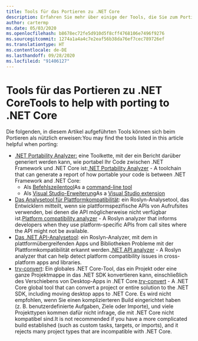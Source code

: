 ```yaml
---
title: Tools für das Portieren zu .NET Core
description: Erfahren Sie mehr über einige der Tools, die Sie zum Portieren zu .NET Core verwenden können.
author: cartermp
ms.date: 05/03/2020
ms.openlocfilehash: b8678ec72fe5d910d5f8cff4768106e7496f9276
ms.sourcegitcommit: 1274a1a4a4c7e2eaf56b38da76ef7cec789726ef
ms.translationtype: HT
ms.contentlocale: de-DE
ms.lasthandoff: 09/28/2020
ms.locfileid: "91406127"
---
```

# <a name="tools-to-help-with-porting-to-net-core"></a><span data-ttu-id="9c154-103">Tools für das Portieren zu .NET Core</span><span class="sxs-lookup"><span data-stu-id="9c154-103">Tools to help with porting to .NET Core</span></span>

<span data-ttu-id="9c154-104">Die folgenden, in diesem Artikel aufgeführten Tools können sich beim Portieren als nützlich erweisen:</span><span class="sxs-lookup"><span data-stu-id="9c154-104">You may find the tools listed in this article helpful when porting:</span></span>

- <span data-ttu-id="9c154-105">[.NET Portability Analyzer:](../../standard/analyzers/portability-analyzer.md) eine Toolkette, mit der ein Bericht darüber generiert werden kann, wie portabel Ihr Code zwischen .NET Framework und .NET Core ist:</span><span class="sxs-lookup"><span data-stu-id="9c154-105">[.NET Portability Analyzer](../../standard/analyzers/portability-analyzer.md) - A toolchain that can generate a report of how portable your code is between .NET Framework and .NET Core:</span></span>
  - <span data-ttu-id="9c154-106">Als [Befehlszeilentool](https://github.com/Microsoft/dotnet-apiport/releases)</span><span class="sxs-lookup"><span data-stu-id="9c154-106">As a [command-line tool](https://github.com/Microsoft/dotnet-apiport/releases)</span></span>
  - <span data-ttu-id="9c154-107">Als [Visual Studio-Erweiterung](https://marketplace.visualstudio.com/items?itemName=ConnieYau.NETPortabilityAnalyzer)</span><span class="sxs-lookup"><span data-stu-id="9c154-107">As a [Visual Studio extension](https://marketplace.visualstudio.com/items?itemName=ConnieYau.NETPortabilityAnalyzer)</span></span>
- <span data-ttu-id="9c154-108">[Das Analysetool für Plattformkompatibilität](../../standard/analyzers/platform-compat-analyzer.md): ein Roslyn-Analysetool, das Entwicklern mitteilt, wenn sie plattformspezifische APIs von Aufrufsites verwenden, bei denen die API möglicherweise nicht verfügbar ist.</span><span class="sxs-lookup"><span data-stu-id="9c154-108">[Platform compatibility analyzer](../../standard/analyzers/platform-compat-analyzer.md) - A Roslyn analyzer that informs developers when they use platform-specific APIs from call sites where the API might not be available.</span></span>
- <span data-ttu-id="9c154-109">[Das .NET API-Analysetool](../../standard/analyzers/api-analyzer.md): ein Roslyn-Analyzer, mit dem in plattformübergreifenden Apps und Bibliotheken Probleme mit der Plattformkompatibilität erkannt werden.</span><span class="sxs-lookup"><span data-stu-id="9c154-109">[.NET API analyzer](../../standard/analyzers/api-analyzer.md) - A Roslyn analyzer that can help detect platform compatibility issues in cross-platform apps and libraries.</span></span>
- <span data-ttu-id="9c154-110">[try-convert](https://www.nuget.org/packages/try-convert/): Ein globales .NET Core-Tool, das ein Projekt oder eine ganze Projektmappe in das .NET SDK konvertieren kann, einschließlich des Verschiebens von Desktop-Apps in .NET Core.</span><span class="sxs-lookup"><span data-stu-id="9c154-110">[try-convert](https://www.nuget.org/packages/try-convert/) - A .NET Core global tool that can convert a project or entire solution to the .NET SDK, including moving desktop apps to .NET Core.</span></span> <span data-ttu-id="9c154-111">Es wird nicht empfohlen, wenn Sie einen komplizierteren Build eingerichtet haben (z. B. benutzerdefinierte Aufgaben, Ziele oder Importe), und viele Projekttypen kommen dafür nicht infrage, die mit .NET Core nicht kompatibel sind.</span><span class="sxs-lookup"><span data-stu-id="9c154-111">It is not recommended if you have a more complicated build established (such as custom tasks, targets, or imports), and it rejects many project types that are incompatible with .NET Core.</span></span>
